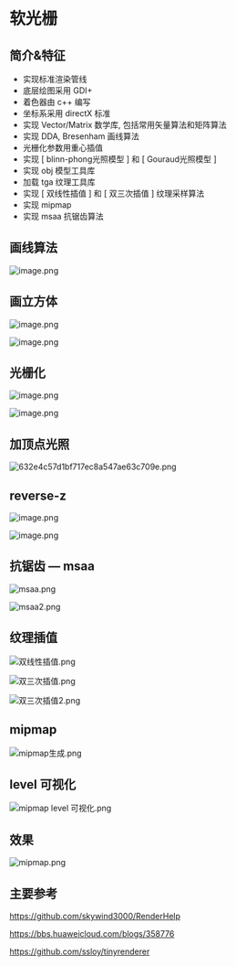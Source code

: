 # 软光栅



## 简介&特征

+ 实现标准渲染管线
+ 底层绘图采用 GDI+
+ 着色器由 c++ 编写
+ 坐标系采用 directX 标准
+ 实现 Vector/Matrix 数学库, 包括常用矢量算法和矩阵算法
+ 实现 DDA, Bresenham 画线算法
+ 光栅化参数用重心插值
+ 实现 [ blinn-phong光照模型 ] 和 [ Gouraud光照模型 ]
+ 实现 obj 模型工具库
+ 加载 tga 纹理工具库
+ 实现 [ 双线性插值 ] 和 [ 双三次插值 ] 纹理采样算法
+ 实现 mipmap
+ 实现 msaa 抗锯齿算法



## 画线算法

![image.png](img/image.png)

## 画立方体

![image.png](img/image%201.png)

![image.png](img/image%202.png)

## 光栅化

![image.png](img/image%203.png)

![image.png](img/image%204.png)

## 加顶点光照

![632e4c57d1bf717ec8a547ae63c709e.png](img/632e4c57d1bf717ec8a547ae63c709e.png)

## reverse-z

![image.png](img/image%205.png)

![image.png](img/image%206.png)

## 抗锯齿 — msaa

![msaa.png](img/msaa.png)

![msaa2.png](img/msaa2.png)

## 纹理插值

![双线性插值.png](img/%25E5%258F%258C%25E7%25BA%25BF%25E6%2580%25A7%25E6%258F%2592%25E5%2580%25BC.png)

![双三次插值.png](img/%25E5%258F%258C%25E4%25B8%2589%25E6%25AC%25A1%25E6%258F%2592%25E5%2580%25BC.png)

![双三次插值2.png](img/%25E5%258F%258C%25E4%25B8%2589%25E6%25AC%25A1%25E6%258F%2592%25E5%2580%25BC2.png)

## mipmap

![mipmap生成.png](img/mipmap%25E7%2594%259F%25E6%2588%2590.png)

## level 可视化

![mipmap level 可视化.png](img/mipmap_level_%25E5%258F%25AF%25E8%25A7%2586%25E5%258C%2596.png)

## 效果

![mipmap.png](img/mipmap.png)





## 主要参考

https://github.com/skywind3000/RenderHelp

https://bbs.huaweicloud.com/blogs/358776

https://github.com/ssloy/tinyrenderer

